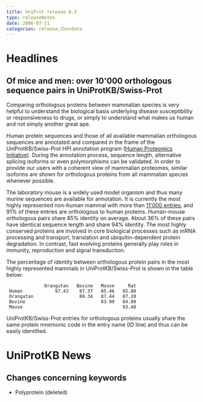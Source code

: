 ```yaml
---
title: UniProt release 8.3
type: releaseNotes
date: 2006-07-11
categories: release,Chordata
---
```


# Headlines

## Of mice and men: over 10'000 orthologous sequence pairs in UniProtKB/Swiss-Prot

Comparing orthologous proteins between mammalian species is very helpful to understand the biological basis underlying disease susceptibility or responsiveness to drugs, or simply to understand what makes us human and not simply another great ape.

Human protein sequences and those of all available mammalian orthologous sequences are annotated and compared in the frame of the UniProtKB/Swiss-Prot HPI annotation program ([Human Proteomics Initiative](http://www.expasy.org/sprot/hpi/hpi_desc.html)). During the annotation process, sequence length, alternative splicing isoforms or even polymorphisms can be validated. In order to provide our users with a coherent view of mammalian proteomes, similar isoforms are shown for orthologous proteins from all mammalian species whenever possible.

The laboratory mouse is a widely used model organism and thus many murine sequences are available for annotation. It is currently the most highly represented non-human mammal with more than [11'000 entries](https://www.uniprot.org/uniprotkb?query=organism_id:10090+reviewed:true), and 91% of these entries are orthologous to human proteins. Human-mouse orthologous pairs share 85% identity on average. About 36% of these pairs have identical sequence length and share 94% identity. The most highly conserved proteins are involved in core biological processes such as mRNA processing and transport, translation and ubiquitin-dependent protein degradation. In contrast, fast evolving proteins generally play roles in immunity, reproduction and signal transduction.

The percentage of identity between orthologous protein pairs in the most highly represented mammals in UniProtKB/Swiss-Prot is shown in the table below:

                  Orangutan   Bovine   Mouse     Rat
     Human            97.43    87.37   85.46   85.80
     Orangutan                 89.34   87.44   87.20
     Bovine                            83.99   84.80
     Mouse                                     93.48

UniProtKB/Swiss-Prot entries for orthologous proteins usually share the same protein mnemonic code in the entry name (ID line) and thus can be easily identified.

# UniProtKB News

## Changes concerning keywords

- Polyprotein (deleted)
